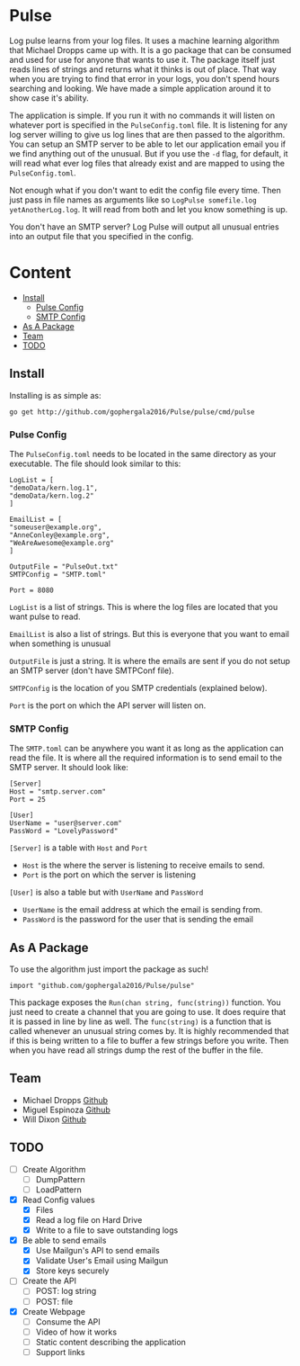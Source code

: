 # Pulse
Log pulse learns from your log files. It uses a machine learning algorithm that Michael Dropps came up with. It is a go package that can be consumed and used for use for anyone that wants to use it. The package itself just reads lines of strings and returns what it thinks is out of place. That way when you are trying to find that error in your logs, you don't spend hours searching and looking. We have made a simple application around it to show case it's ability.

The application is simple. If you run it with no commands it will listen on whatever port is specified in the `PulseConfig.toml` file. It is listening for any log server willing to give us log lines that are then passed to the algorithm. You can setup an SMTP server to be able to let our application email you if we find anything out of the unusual. But if you use the `-d` flag, for default, it will read what ever log files that already exist and are mapped to using the `PulseConfig.toml`.

Not enough what if you don't want to edit the config file every time. Then just pass in file names as arguments like so `LogPulse somefile.log yetAnotherLog.log`. It will read from both and let you know something is up.

You don't have an SMTP server? Log Pulse will output all unusual entries into an output file that you specified in the config.

# Content
- [Install](#install)
  - [Pulse Config](#pulse-config)
  - [SMTP Config](#smtp-config)
- [As A Package](#as-a-package)
- [Team](#team)
- [TODO](#todo)

## Install
Installing is as simple as:

`go get http://github.com/gophergala2016/Pulse/pulse/cmd/pulse`

### Pulse Config
The `PulseConfig.toml` needs to be located in the same directory as your executable. The file should look similar to this:
```
LogList = [
"demoData/kern.log.1",
"demoData/kern.log.2"
]

EmailList = [
"someuser@example.org",
"AnneConley@example.org",
"WeAreAwesome@example.org"
]

OutputFile = "PulseOut.txt"
SMTPConfig = "SMTP.toml"

Port = 8080
```
`LogList` is a list of strings. This is where the log files are located that you want pulse to read.


`EmailList` is also a list of strings. But this is everyone that you want to email when something is unusual

`OutputFile` is just a string. It is where the emails are sent if you do not setup an SMTP server (don't have SMTPConf file).

`SMTPConfig` is the location of you SMTP credentials (explained below).

`Port` is the port on which the API server will listen on.

### SMTP Config
The `SMTP.toml` can be anywhere you want it as long as the application can read the file. It is where all the required information is to send email to the SMTP server. It should look like:
```
[Server]
Host = "smtp.server.com"
Port = 25

[User]
UserName = "user@server.com"
PassWord = "LovelyPassword"
```
`[Server]` is a table with `Host` and `Port`
- `Host` is the where the server is listening to receive emails to send.
- `Port` is the port on which the server is listening

`[User]` is also a table but with `UserName` and `PassWord`
- `UserName` is the email address at which the email is sending from.
- `PassWord` is the password for the user that is sending the email

## As A Package
To use the algorithm just import the package as such!

`import "github.com/gophergala2016/Pulse/pulse"`

This package exposes the `Run(chan string, func(string))` function. You just need to create a channel that you are going to use. It does require that it is passed in line by line as well. The `func(string)` is a function that is called whenever an unusual string comes by. It is highly recommended that if this is being written to a file to buffer a few strings before you write. Then when you have read all strings dump the rest of the buffer in the file.
## Team
- Michael Dropps [Github](https://github.com/michaeldropps)
- Miguel Espinoza [Github](https://github.com/miguelespinoza)
- Will Dixon [Github](https://github.com/dixonwille)

## TODO
- [ ] Create Algorithm
  - [ ] DumpPattern
  - [ ] LoadPattern
- [x] Read Config values
  - [x] Files
  - [x] Read a log file on Hard Drive
  - [x] Write to a file to save outstanding logs
- [x] Be able to send emails
  - [x] Use Mailgun's API to send emails
  - [x] Validate User's Email using Mailgun
  - [x] Store keys securely
- [ ] Create the API
  - [ ] POST: log string
  - [ ] POST: file
- [x] Create Webpage
  - [ ] Consume the API
  - [ ] Video of how it works
  - [ ] Static content describing the application
  - [ ] Support links
